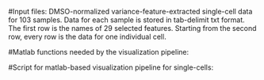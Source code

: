 #Input files:
DMSO-normalized variance-feature-extracted single-cell data for 103 samples. Data for each sample is stored in tab-delimit txt format. The first row is the names of 29 selected features. Starting from the second row, every row is the data for one individual cell. 


#Matlab functions needed by the visualization pipeline:


#Script for matlab-based visualization pipeline for single-cells:

